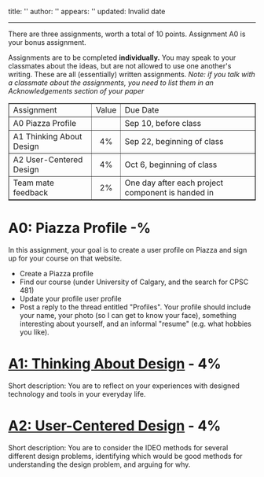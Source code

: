 title: ''
author: ''
appears: ''
updated: Invalid date

---

There are three assignments, worth a total of 10 points. Assignment A0 is your bonus assignment.

Assignments are to be completed **individually.** You may speak to your classmates about the ideas, but are not allowed to use one another's writing. These are all (essentially) written assignments. *Note: if you talk with a classmate about the assignments, you need to list them in an Acknowledgements section of your paper*

<table border="1"><tr><td>Assignment</td><td align="center">Value</td><td align="left">Due Date</td></tr>
<tr><td align="left">A0 Piazza Profile</td><td> </td><td align="left">Sep 10, before class</td></tr>
<tr><td align="left">A1 Thinking About Design</td><td align="center">4%</td><td align="left">Sep 22, beginning of class</td></tr>
<tr><td align="left">A2 User-Centered Design</td><td align="center">4%</td><td align="left">Oct 6, beginning of class</td></tr>
<tr><td align="left">Team mate feedback</td><td align="center">2%</td><td align="left">One day after each project component is handed in</td></tr>
</table>

# A0: Piazza Profile -%

In this assignment, your goal is to create a user profile on Piazza and sign up for your course on that website.

* Create a Piazza profile
* Find our course (under University of Calgary, and the search for CPSC 481)
* Update your profile user profile
* Post a reply to the thread entitled "Profiles". Your profile should include your name, your photo (so I can get to know your face), something interesting about yourself, and an informal "resume" (e.g. what hobbies you like).

# [A1: Thinking About Design](1.md) - 4%

Short description: You are to reflect on your experiences with designed technology and tools in your everyday life.

# [A2: User-Centered Design](2.md) - 4%

Short description: You are to consider the IDEO methods for several different design problems, identifying which would be good methods for understanding the design problem, and arguing for why.
